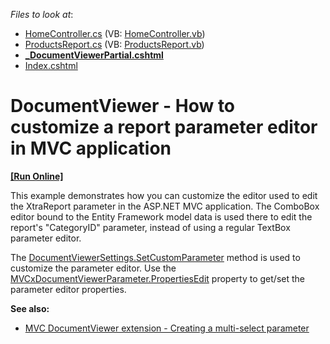 <!-- default file list -->
*Files to look at*:

* [HomeController.cs](./CS/E5053/Controllers/HomeController.cs) (VB: [HomeController.vb](./VB/E5053/Controllers/HomeController.vb))
* [ProductsReport.cs](./CS/E5053/Reports/ProductsReport.cs) (VB: [ProductsReport.vb](./VB/E5053/Reports/ProductsReport.vb))
* **[_DocumentViewerPartial.cshtml](./CS/E5053/Views/Home/_DocumentViewerPartial.cshtml)**
* [Index.cshtml](./CS/E5053/Views/Home/Index.cshtml)
<!-- default file list end -->
# DocumentViewer - How to customize a report parameter editor in MVC application
<!-- run online -->
**[[Run Online]](https://codecentral.devexpress.com/e5053/)**
<!-- run online end -->

This example demonstrates how you can customize the editor used to edit the XtraReport parameter in the ASP.NET MVC application. The ComboBox editor bound to the Entity Framework model data is used there to edit the report's "CategoryID" parameter, instead of using a regular TextBox parameter editor.


The [DocumentViewerSettings.SetCustomParameter](https://docs.devexpress.com/AspNetMvc/DevExpress.Web.Mvc.DocumentViewerSettings.SetCustomParameter.overloads) method is used to customize the parameter editor. Use the [MVCxDocumentViewerParameter.PropertiesEdit](https://docs.devexpress.com/AspNetMvc/DevExpress.Web.Mvc.MVCxDocumentViewerParameter.PropertiesEdit) property to get/set the parameter editor properties.
  
 <strong>See also:</strong>
- [MVC DocumentViewer extension - Creating a multi-select parameter](https://supportcenter.devexpress.com/ticket/details/t191944)


